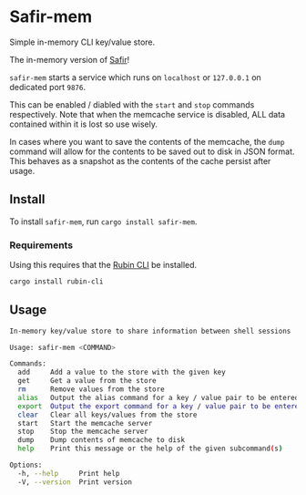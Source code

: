 # Safir-mem

Simple in-memory CLI key/value store.

The in-memory version of [Safir](https://crates.io/crates/safir)!

`safir-mem` starts a service which runs on `localhost` or `127.0.0.1` on dedicated port `9876`.

This can be enabled / diabled with the `start` and `stop` commands respectively.
Note that when the memcache service is disabled, ALL data contained within it is lost so use wisely.

In cases where you want to save the contents of the memcache, the `dump` command will allow for the contents to be saved out to disk in JSON format.
This behaves as a snapshot as the contents of the cache persist after usage.

## Install

To install `safir-mem`, run `cargo install safir-mem`.

### Requirements

Using this requires that the [Rubin CLI](https://crates.io/crates/rubin-cli) be installed.

```bash
cargo install rubin-cli
```

## Usage

```bash
In-memory key/value store to share information between shell sessions

Usage: safir-mem <COMMAND>

Commands:
  add     Add a value to the store with the given key
  get     Get a value from the store
  rm      Remove values from the store
  alias   Output the alias command for a key / value pair to be entered into a shell session
  export  Output the export command for a key / value pair to be entered into a shell session
  clear   Clear all keys/values from the store
  start   Start the memcache server
  stop    Stop the memcache server
  dump    Dump contents of memcache to disk
  help    Print this message or the help of the given subcommand(s)

Options:
  -h, --help     Print help
  -V, --version  Print version
```
